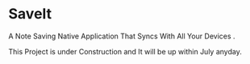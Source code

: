 # SaveIt
A Note Saving Native Application That Syncs With All Your Devices .

This Project is under Construction and It will be up within July anyday. 

